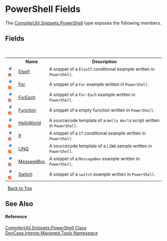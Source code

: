 # PowerShell Fields
 

The <a href="T_DevCase_Interop_Managed_Tools_CompilerUtil_Snippets_PowerShell">CompilerUtil.Snippets.PowerShell</a> type exposes the following members.


## Fields
&nbsp;<table><tr><th></th><th>Name</th><th>Description</th></tr><tr><td>![Public field](media/pubfield.gif "Public field")![Static member](media/static.gif "Static member")</td><td><a href="F_DevCase_Interop_Managed_Tools_CompilerUtil_Snippets_PowerShell_ElseIf">ElseIf</a></td><td>
A snippet of a `ElseIf` conditional example written in `PowerShell`.</td></tr><tr><td>![Public field](media/pubfield.gif "Public field")![Static member](media/static.gif "Static member")</td><td><a href="F_DevCase_Interop_Managed_Tools_CompilerUtil_Snippets_PowerShell_For">For</a></td><td>
A snippet of a `For` example written in `PowerShell`.</td></tr><tr><td>![Public field](media/pubfield.gif "Public field")![Static member](media/static.gif "Static member")</td><td><a href="F_DevCase_Interop_Managed_Tools_CompilerUtil_Snippets_PowerShell_ForEach">ForEach</a></td><td>
A snippet of a `For-Each` example written in `PowerShell`.</td></tr><tr><td>![Public field](media/pubfield.gif "Public field")![Static member](media/static.gif "Static member")</td><td><a href="F_DevCase_Interop_Managed_Tools_CompilerUtil_Snippets_PowerShell_Function">Function</a></td><td>
A snippet of a empty function written in `PowerShell`.</td></tr><tr><td>![Public field](media/pubfield.gif "Public field")![Static member](media/static.gif "Static member")</td><td><a href="F_DevCase_Interop_Managed_Tools_CompilerUtil_Snippets_PowerShell_HelloWorld">HelloWorld</a></td><td>
A sourcecode template of a `Hello World` script written in `PowerShell`.</td></tr><tr><td>![Public field](media/pubfield.gif "Public field")![Static member](media/static.gif "Static member")</td><td><a href="F_DevCase_Interop_Managed_Tools_CompilerUtil_Snippets_PowerShell_If">If</a></td><td>
A snippet of a `If` conditional example written in `PowerShell`.</td></tr><tr><td>![Public field](media/pubfield.gif "Public field")![Static member](media/static.gif "Static member")</td><td><a href="F_DevCase_Interop_Managed_Tools_CompilerUtil_Snippets_PowerShell_LINQ">LINQ</a></td><td>
A sourcecode template of a `LINQ` sample written in `PowerShell`.</td></tr><tr><td>![Public field](media/pubfield.gif "Public field")![Static member](media/static.gif "Static member")</td><td><a href="F_DevCase_Interop_Managed_Tools_CompilerUtil_Snippets_PowerShell_MessageBox">MessageBox</a></td><td>
A snippet of a `MessageBox` example written in `PowerShell`.</td></tr><tr><td>![Public field](media/pubfield.gif "Public field")![Static member](media/static.gif "Static member")</td><td><a href="F_DevCase_Interop_Managed_Tools_CompilerUtil_Snippets_PowerShell_Switch">Switch</a></td><td>
A snippet of a `switch` example written in `PowerShell`.</td></tr></table>&nbsp;
<a href="#powershell-fields">Back to Top</a>

## See Also


#### Reference
<a href="T_DevCase_Interop_Managed_Tools_CompilerUtil_Snippets_PowerShell">CompilerUtil.Snippets.PowerShell Class</a><br /><a href="N_DevCase_Interop_Managed_Tools">DevCase.Interop.Managed.Tools Namespace</a><br />